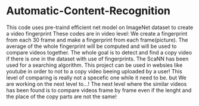 # Automatic-Content-Recognition
This code uses pre-traind efficient net model on ImageNet dataset to create a video fingerprint
These codes are in video level:
We create a fingerprint from each 30 frame and make a fingerprint from each frame(picture). The average of the whole fingerprint will be computed and will be used to compare videos together.
The whole goal is to detect and find a copy video if there is one in the dataset with use of fingerprints. The ScaNN has been used for a searching algorithm.
This project can be used in websies like youtube in order to not to a copy video beeing uploaded by a user!
This level of comparing is really not a specefic one while it need to be. but We are working on the next level to...!
The next level where the similar videos has been found is to compare videos frame by frame even if the lenght and the place of the copy parts are not the same!

